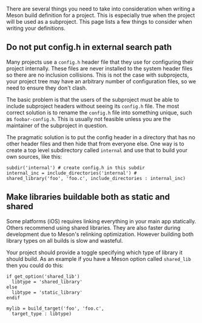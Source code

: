 There are several things you need to take into consideration when writing a Meson build definition for a project. This is especially true when the project will be used as a subproject. This page lists a few things to consider when writing your definitions.

## Do not put config.h in external search path

Many projects use a `config.h` header file that they use for configuring their project internally. These files are never installed to the system header files so there are no inclusion collisions. This is not the case with subprojects, your project tree may have an arbitrary number of configuration files, so we need to ensure they don't clash.

The basic problem is that the users of the subproject must be able to include subproject headers without seeing its `config.h` file. The most correct solution is to rename the `config.h` file into something unique, such as `foobar-config.h`. This is usually not feasible unless you are the maintainer of the subproject in question.

The pragmatic solution is to put the config header in a directory that has no other header files and then hide that from everyone else. One way is to create a top level subdirectory called `internal` and use that to build your own sources, like this:

    subdir('internal') # create config.h in this subdir
    internal_inc = include_directories('internal') #
    shared_library('foo', 'foo.c', include_directories : internal_inc)

## Make libraries buildable both as static and shared

Some platforms (iOS) requires linking everything in your main app statically. Others recommend using shared libraries. They are also faster during development due to Meson's relinking optimization. However building both library types on all builds is slow and wasteful.

Your project should provide a toggle specifying which type of library it should build. As an example if you have a Meson option called `shared_lib` then you could do this:

    if get_option('shared_lib')
      libtype = 'shared_library'
    else
      libtype = 'static_library'
    endif

    mylib = build_target('foo', 'foo.c',
      target_type : libtype)
